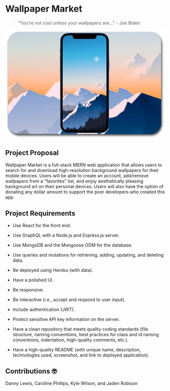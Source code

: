 # Wallpaper Market
> "You're not cool unless your wallpapers are..." - Joe Biden

![/](./README-image.png)

## Project Proposal
Wallpaper Market is a full-stack MERN web application that allows users to search for and download high-resolution background wallpapers for their mobile devices. Users will be able to create an account, add/remove wallpapers from a "favorites" list, and enjoy aesthetically pleasing background art on their personal devices. Users will also have the option of donating any dollar amount to support the poor developers who created this app.

## Project Requirements
- Use React for the front end.

- Use GraphQL with a Node.js and Express.js server.

- Use MongoDB and the Mongoose ODM for the database.

- Use queries and mutations for retrieving, adding, updating, and deleting data.

- Be deployed using Heroku (with data).

- Have a polished UI.

- Be responsive.

- Be interactive (i.e., accept and respond to user input).

- Include authentication (JWT).

- Protect sensitive API key information on the server.

- Have a clean repository that meets quality coding standards (file structure, naming conventions, best practices for class and id naming conventions,    indentation, high-quality comments, etc.).

- Have a high-quality README (with unique name, description, technologies used, screenshot, and link to deployed application).


## Contributions 🤓
Danny Lewis, Caroline Phillips, Kyle Wilson, and Jaden Robison
